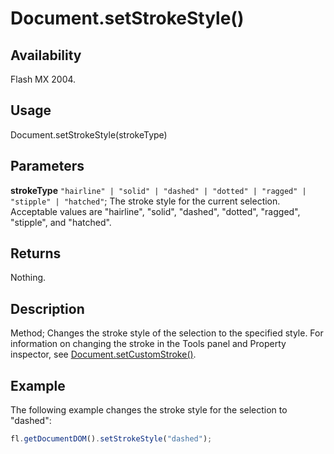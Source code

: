 # Document.setStrokeStyle()

## Availability

Flash MX 2004.

## Usage

Document.setStrokeStyle(strokeType)

## Parameters

**strokeType** `"hairline" | "solid" | "dashed" | "dotted" | "ragged" | "stipple" | "hatched"`; The stroke style for the current selection. Acceptable values are "hairline", "solid", "dashed", "dotted", "ragged", "stipple", and "hatched".

## Returns

Nothing.

## Description

Method; Changes the stroke style of the selection to the specified style. For information on changing the stroke in the Tools panel and Property inspector, see [Document.setCustomStroke()](../Document_object/Document480.md).

## Example

The following example changes the stroke style for the selection to "dashed":

```javascript
fl.getDocumentDOM().setStrokeStyle("dashed");
```
